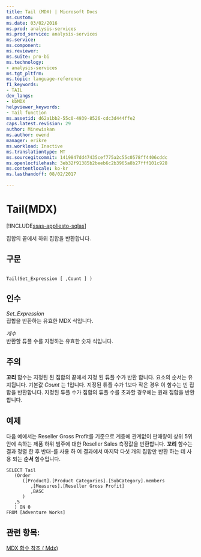 ```yaml
---
title: Tail (MDX) | Microsoft Docs
ms.custom: 
ms.date: 03/02/2016
ms.prod: analysis-services
ms.prod_service: analysis-services
ms.service: 
ms.component: 
ms.reviewer: 
ms.suite: pro-bi
ms.technology:
- analysis-services
ms.tgt_pltfrm: 
ms.topic: language-reference
f1_keywords:
- TAIL
dev_langs:
- kbMDX
helpviewer_keywords:
- Tail function
ms.assetid: d62a1bb2-55c0-4939-8526-cdc3d444ffe2
caps.latest.revision: 29
author: Minewiskan
ms.author: owend
manager: erikre
ms.workload: Inactive
ms.translationtype: MT
ms.sourcegitcommit: 1419847dd47435cef775a2c55c0578ff4406cddc
ms.openlocfilehash: 3eb32f91385b2beeb6c2b3965a8b27fff101c928
ms.contentlocale: ko-kr
ms.lasthandoff: 08/02/2017

---
```

# <a name="tail-mdx"></a>Tail(MDX)
[!INCLUDE[ssas-appliesto-sqlas](../includes/ssas-appliesto-sqlas.md)]

  집합의 끝에서 하위 집합을 반환합니다.  
  
## <a name="syntax"></a>구문  
  
```  
  
Tail(Set_Expression [ ,Count ] )  
```  
  
## <a name="arguments"></a>인수  
 *Set_Expression*  
 집합을 반환하는 유효한 MDX 식입니다.  
  
 *개수*  
 반환할 튜플 수를 지정하는 유효한 숫자 식입니다.  
  
## <a name="remarks"></a>주의  
 **꼬리** 함수는 지정된 된 집합의 끝에서 지정 된 튜플 수가 반환 합니다. 요소의 순서는 유지됩니다. 기본값 *Count* 는 1입니다. 지정된 튜플 수가 1보다 작은 경우 이 함수는 빈 집합을 반환합니다. 지정된 튜플 수가 집합의 튜플 수를 초과할 경우에는 원래 집합을 반환합니다.  
  
## <a name="example"></a>예제  
 다음 예에서는 Reseller Gross Profit를 기준으로 계층에 관계없이 판매량이 상위 5위 안에 속하는 제품 하위 범주에 대한 Reseller Sales 측정값을 반환합니다. **꼬리** 함수는 결과 정렬 한 후 반대-를 사용 하 여 결과에서 마지막 다섯 개의 집합만 반환 하는 데 사용 되는 **순서** 함수입니다.  
  
```  
SELECT Tail  
   (Order   
      ([Product].[Product Categories].[SubCategory].members  
         ,[Measures].[Reseller Gross Profit]  
         ,BASC  
      )  
   ,5  
   ) ON 0  
FROM [Adventure Works]  
```  
  
## <a name="see-also"></a>관련 항목:  
 [MDX 함수 참조 &#40; Mdx&#41;](../mdx/mdx-function-reference-mdx.md)  
  
  

